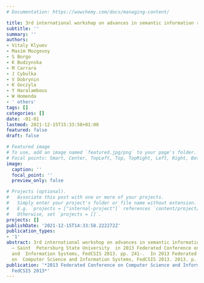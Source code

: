 ```yaml
---
# Documentation: https://wowchemy.com/docs/managing-content/

title: 3rd international workshop on advances in semantic information retrieval
subtitle: ''
summary: ''
authors:
- Vitaly Klyuev
- Maxim Mozgovoy
- S Borgo
- K Budzynska
- M Carrara
- J Cybulka
- V Dobrynin
- K Goczyla
- Y Haralambous
- W Homenda
- ' others'
tags: []
categories: []
date: -01-01
lastmod: 2021-12-15T15:33:58+01:00
featured: false
draft: false

# Featured image
# To use, add an image named `featured.jpg/png` to your page's folder.
# Focal points: Smart, Center, TopLeft, Top, TopRight, Left, Right, BottomLeft, Bottom, BottomRight.
image:
  caption: ''
  focal_point: ''
  preview_only: false

# Projects (optional).
#   Associate this post with one or more of your projects.
#   Simply enter your project's folder or file name without extension.
#   E.g. `projects = ["internal-project"]` references `content/project/deep-learning/index.md`.
#   Otherwise, set `projects = []`.
projects: []
publishDate: '2021-12-15T14:33:58.222272Z'
publication_types:
- '1'
abstract: 3rd international workshop on advances in semantic information retrieval
  — Saint  Petersburg State University  in 2013 Federated Conference on Computer Science
  and  Information Systems, FedCSIS 2013. pp. 241-.  In 2013 Federated Conference
  on  Computer Science and Information Systems, FedCSIS 2013. 2013. p.
publication: '*2013 Federated Conference on Computer Science and Information Systems,
  FedCSIS 2013*'
---
```

